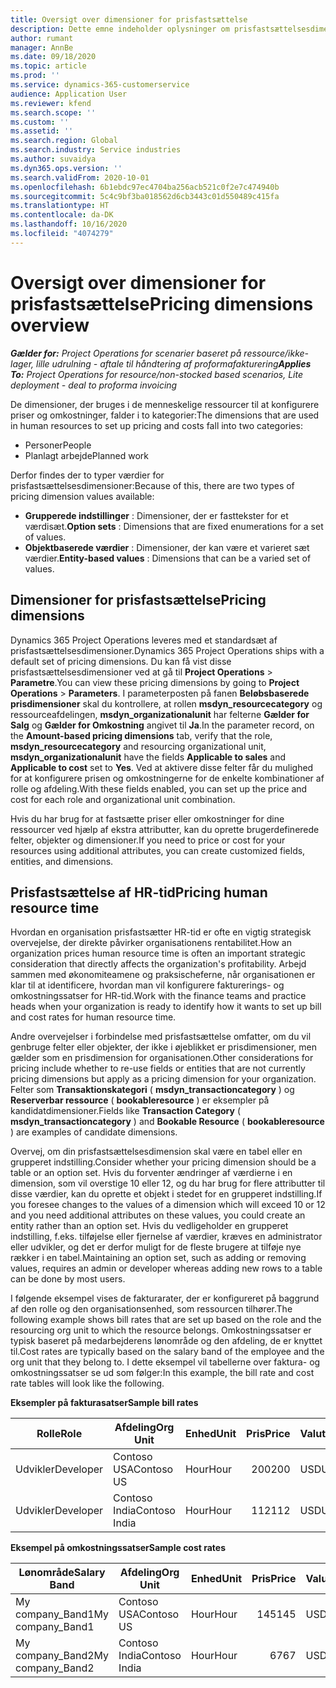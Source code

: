 ```yaml
---
title: Oversigt over dimensioner for prisfastsættelse
description: Dette emne indeholder oplysninger om prisfastsættelsesdimensioner i Dynamics 365 Project Operations.
author: rumant
manager: AnnBe
ms.date: 09/18/2020
ms.topic: article
ms.prod: ''
ms.service: dynamics-365-customerservice
audience: Application User
ms.reviewer: kfend
ms.search.scope: ''
ms.custom: ''
ms.assetid: ''
ms.search.region: Global
ms.search.industry: Service industries
ms.author: suvaidya
ms.dyn365.ops.version: ''
ms.search.validFrom: 2020-10-01
ms.openlocfilehash: 6b1ebdc97ec4704ba256acb521c0f2e7c474940b
ms.sourcegitcommit: 5c4c9bf3ba018562d6cb3443c01d550489c415fa
ms.translationtype: HT
ms.contentlocale: da-DK
ms.lasthandoff: 10/16/2020
ms.locfileid: "4074279"
---
```

# <a name="pricing-dimensions-overview"></a><span data-ttu-id="2b097-103">Oversigt over dimensioner for prisfastsættelse</span><span class="sxs-lookup"><span data-stu-id="2b097-103">Pricing dimensions overview</span></span>

<span data-ttu-id="2b097-104">_**Gælder for:** Project Operations for scenarier baseret på ressource/ikke-lager, lille udrulning - aftale til håndtering af proformafakturering_</span><span class="sxs-lookup"><span data-stu-id="2b097-104">_**Applies To:** Project Operations for resource/non-stocked based scenarios, Lite deployment - deal to proforma invoicing_</span></span>

<span data-ttu-id="2b097-105">De dimensioner, der bruges i de menneskelige ressourcer til at konfigurere priser og omkostninger, falder i to kategorier:</span><span class="sxs-lookup"><span data-stu-id="2b097-105">The dimensions that are used in human resources to set up pricing and costs fall into two categories:</span></span>

- <span data-ttu-id="2b097-106">Personer</span><span class="sxs-lookup"><span data-stu-id="2b097-106">People</span></span>
- <span data-ttu-id="2b097-107">Planlagt arbejde</span><span class="sxs-lookup"><span data-stu-id="2b097-107">Planned work</span></span>

<span data-ttu-id="2b097-108">Derfor findes der to typer værdier for prisfastsættelsesdimensioner:</span><span class="sxs-lookup"><span data-stu-id="2b097-108">Because of this, there are two types of pricing dimension values available:</span></span>

- <span data-ttu-id="2b097-109">**Grupperede indstillinger** : Dimensioner, der er fasttekster for et værdisæt.</span><span class="sxs-lookup"><span data-stu-id="2b097-109">**Option sets** : Dimensions that are fixed enumerations for a set of values.</span></span>
- <span data-ttu-id="2b097-110">**Objektbaserede værdier** : Dimensioner, der kan være et varieret sæt værdier.</span><span class="sxs-lookup"><span data-stu-id="2b097-110">**Entity-based values** : Dimensions that can be a varied set of values.</span></span>

## <a name="pricing-dimensions"></a><span data-ttu-id="2b097-111">Dimensioner for prisfastsættelse</span><span class="sxs-lookup"><span data-stu-id="2b097-111">Pricing dimensions</span></span>

<span data-ttu-id="2b097-112">Dynamics 365 Project Operations leveres med et standardsæt af prisfastsættelsesdimensioner.</span><span class="sxs-lookup"><span data-stu-id="2b097-112">Dynamics 365 Project Operations ships with a default set of pricing dimensions.</span></span> <span data-ttu-id="2b097-113">Du kan få vist disse prisfastsættelsesdimensioner ved at gå til **Project Operations** > **Parametre**.</span><span class="sxs-lookup"><span data-stu-id="2b097-113">You can view these pricing dimensions by going to **Project Operations** > **Parameters**.</span></span> <span data-ttu-id="2b097-114">I parameterposten på fanen **Beløbsbaserede prisdimensioner** skal du kontrollere, at rollen **msdyn_resourcecategory** og ressourceafdelingen, **msdyn_organizationalunit** har felterne **Gælder for Salg** og **Gælder for Omkostning** angivet til **Ja**.</span><span class="sxs-lookup"><span data-stu-id="2b097-114">In the parameter record, on the **Amount-based pricing dimensions** tab, verify that the role, **msdyn_resourcecategory** and resourcing organizational unit, **msdyn_organizationalunit** have the fields **Applicable to sales** and **Applicable to cost** set to **Yes**.</span></span> <span data-ttu-id="2b097-115">Ved at aktivere disse felter får du mulighed for at konfigurere prisen og omkostningerne for de enkelte kombinationer af rolle og afdeling.</span><span class="sxs-lookup"><span data-stu-id="2b097-115">With these fields enabled, you can set up the price and cost for each role and organizational unit combination.</span></span>

<span data-ttu-id="2b097-116">Hvis du har brug for at fastsætte priser eller omkostninger for dine ressourcer ved hjælp af ekstra attributter, kan du oprette brugerdefinerede felter, objekter og dimensioner.</span><span class="sxs-lookup"><span data-stu-id="2b097-116">If you need to price or cost for your resources using additional attributes, you can create customized fields, entities, and dimensions.</span></span>

## <a name="pricing-human-resource-time"></a><span data-ttu-id="2b097-117">Prisfastsættelse af HR-tid</span><span class="sxs-lookup"><span data-stu-id="2b097-117">Pricing human resource time</span></span>
<span data-ttu-id="2b097-118">Hvordan en organisation prisfastsætter HR-tid er ofte en vigtig strategisk overvejelse, der direkte påvirker organisationens rentabilitet.</span><span class="sxs-lookup"><span data-stu-id="2b097-118">How an organization prices human resource time is often an important strategic consideration that directly affects the organization's profitability.</span></span> <span data-ttu-id="2b097-119">Arbejd sammen med økonomiteamene og praksischeferne, når organisationen er klar til at identificere, hvordan man vil konfigurere fakturerings- og omkostningssatser for HR-tid.</span><span class="sxs-lookup"><span data-stu-id="2b097-119">Work with the finance teams and practice heads when your organization is ready to identify how it wants to set up bill and cost rates for human resource time.</span></span>

<span data-ttu-id="2b097-120">Andre overvejelser i forbindelse med prisfastsættelse omfatter, om du vil genbruge felter eller objekter, der ikke i øjeblikket er prisdimensioner, men gælder som en prisdimension for organisationen.</span><span class="sxs-lookup"><span data-stu-id="2b097-120">Other considerations for pricing include whether to re-use fields or entities that are not currently pricing dimensions but apply as a pricing dimension for your organization.</span></span> <span data-ttu-id="2b097-121">Felter som **Transaktionskategori** ( **msdyn_transactioncategory** ) og **Reserverbar ressource** ( **bookableresource** ) er eksempler på kandidatdimensioner.</span><span class="sxs-lookup"><span data-stu-id="2b097-121">Fields like **Transaction Category** ( **msdyn_transactioncategory** ) and **Bookable Resource** ( **bookableresource** ) are examples of candidate dimensions.</span></span> 

<span data-ttu-id="2b097-122">Overvej, om din prisfastsættelsesdimension skal være en tabel eller en grupperet indstilling.</span><span class="sxs-lookup"><span data-stu-id="2b097-122">Consider whether your pricing dimension should be a table or an option set.</span></span> <span data-ttu-id="2b097-123">Hvis du forventer ændringer af værdierne i en dimension, som vil overstige 10 eller 12, og du har brug for flere attributter til disse værdier, kan du oprette et objekt i stedet for en grupperet indstilling.</span><span class="sxs-lookup"><span data-stu-id="2b097-123">If you foresee changes to the values of a dimension which will exceed 10 or 12 and you need additional attributes on these values, you could create an entity rather than an option set.</span></span> <span data-ttu-id="2b097-124">Hvis du vedligeholder en grupperet indstilling, f.eks. tilføjelse eller fjernelse af værdier, kræves en administrator eller udvikler, og det er derfor muligt for de fleste brugere at tilføje nye rækker i en tabel.</span><span class="sxs-lookup"><span data-stu-id="2b097-124">Maintaining an option set, such as adding or removing values, requires an admin or developer whereas adding new rows to a table can be done by most users.</span></span>

<span data-ttu-id="2b097-125">I følgende eksempel vises de fakturarater, der er konfigureret på baggrund af den rolle og den organisationsenhed, som ressourcen tilhører.</span><span class="sxs-lookup"><span data-stu-id="2b097-125">The following example shows bill rates that are set up based on the role and the resourcing org unit to which the resource belongs.</span></span> <span data-ttu-id="2b097-126">Omkostningssatser er typisk baseret på medarbejderens lønområde og den afdeling, de er knyttet til.</span><span class="sxs-lookup"><span data-stu-id="2b097-126">Cost rates are typically based on the salary band of the employee and the org unit that they belong to.</span></span> <span data-ttu-id="2b097-127">I dette eksempel vil tabellerne over faktura- og omkostningssatser se ud som følger:</span><span class="sxs-lookup"><span data-stu-id="2b097-127">In this example, the bill rate and cost rate tables will look like the following.</span></span>

<span data-ttu-id="2b097-128">**Eksempler på fakturasatser**</span><span class="sxs-lookup"><span data-stu-id="2b097-128">**Sample bill rates**</span></span>

| <span data-ttu-id="2b097-129">Rolle</span><span class="sxs-lookup"><span data-stu-id="2b097-129">Role</span></span>        | <span data-ttu-id="2b097-130">Afdeling</span><span class="sxs-lookup"><span data-stu-id="2b097-130">Org Unit</span></span>    |<span data-ttu-id="2b097-131">Enhed</span><span class="sxs-lookup"><span data-stu-id="2b097-131">Unit</span></span>      |<span data-ttu-id="2b097-132">Pris</span><span class="sxs-lookup"><span data-stu-id="2b097-132">Price</span></span>      |<span data-ttu-id="2b097-133">Valuta</span><span class="sxs-lookup"><span data-stu-id="2b097-133">Currency</span></span>  |
| ------------|-------------|----------|----------:|----------|
| <span data-ttu-id="2b097-134">Udvikler</span><span class="sxs-lookup"><span data-stu-id="2b097-134">Developer</span></span>   | <span data-ttu-id="2b097-135">Contoso USA</span><span class="sxs-lookup"><span data-stu-id="2b097-135">Contoso US</span></span>  |<span data-ttu-id="2b097-136">Hour</span><span class="sxs-lookup"><span data-stu-id="2b097-136">Hour</span></span> | <span data-ttu-id="2b097-137">200</span><span class="sxs-lookup"><span data-stu-id="2b097-137">200</span></span>|<span data-ttu-id="2b097-138">USD</span><span class="sxs-lookup"><span data-stu-id="2b097-138">USD</span></span>     |
| <span data-ttu-id="2b097-139">Udvikler</span><span class="sxs-lookup"><span data-stu-id="2b097-139">Developer</span></span>   | <span data-ttu-id="2b097-140">Contoso India</span><span class="sxs-lookup"><span data-stu-id="2b097-140">Contoso India</span></span> |<span data-ttu-id="2b097-141">Hour</span><span class="sxs-lookup"><span data-stu-id="2b097-141">Hour</span></span>|   <span data-ttu-id="2b097-142">112</span><span class="sxs-lookup"><span data-stu-id="2b097-142">112</span></span>|<span data-ttu-id="2b097-143">USD</span><span class="sxs-lookup"><span data-stu-id="2b097-143">USD</span></span>     |


<span data-ttu-id="2b097-144">**Eksempel på omkostningssatser**</span><span class="sxs-lookup"><span data-stu-id="2b097-144">**Sample cost rates**</span></span>

| <span data-ttu-id="2b097-145">Lønområde</span><span class="sxs-lookup"><span data-stu-id="2b097-145">Salary Band</span></span>     | <span data-ttu-id="2b097-146">Afdeling</span><span class="sxs-lookup"><span data-stu-id="2b097-146">Org Unit</span></span>    |<span data-ttu-id="2b097-147">Enhed</span><span class="sxs-lookup"><span data-stu-id="2b097-147">Unit</span></span>      |<span data-ttu-id="2b097-148">Pris</span><span class="sxs-lookup"><span data-stu-id="2b097-148">Price</span></span>      |<span data-ttu-id="2b097-149">Valuta</span><span class="sxs-lookup"><span data-stu-id="2b097-149">Currency</span></span>  |
| ----------------|-------------|----------|----------:|----------|
| <span data-ttu-id="2b097-150">My company_Band1</span><span class="sxs-lookup"><span data-stu-id="2b097-150">My company_Band1</span></span> | <span data-ttu-id="2b097-151">Contoso USA</span><span class="sxs-lookup"><span data-stu-id="2b097-151">Contoso US</span></span>  |<span data-ttu-id="2b097-152">Hour</span><span class="sxs-lookup"><span data-stu-id="2b097-152">Hour</span></span> | <span data-ttu-id="2b097-153">145</span><span class="sxs-lookup"><span data-stu-id="2b097-153">145</span></span>|<span data-ttu-id="2b097-154">USD</span><span class="sxs-lookup"><span data-stu-id="2b097-154">USD</span></span>     |
| <span data-ttu-id="2b097-155">My company_Band2</span><span class="sxs-lookup"><span data-stu-id="2b097-155">My company_Band2</span></span> | <span data-ttu-id="2b097-156">Contoso India</span><span class="sxs-lookup"><span data-stu-id="2b097-156">Contoso India</span></span> |<span data-ttu-id="2b097-157">Hour</span><span class="sxs-lookup"><span data-stu-id="2b097-157">Hour</span></span>|   <span data-ttu-id="2b097-158">67</span><span class="sxs-lookup"><span data-stu-id="2b097-158">67</span></span>|<span data-ttu-id="2b097-159">USD</span><span class="sxs-lookup"><span data-stu-id="2b097-159">USD</span></span>     |
